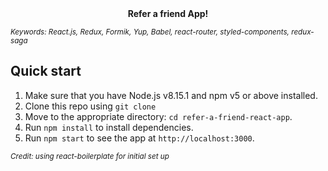 <div align="center"><strong>Refer a friend App!</strong></div>

<sub><i>Keywords: React.js, Redux, Formik, Yup, Babel, react-router, styled-components, redux-saga</i></sub>

## Quick start

1.  Make sure that you have Node.js v8.15.1 and npm v5 or above installed.
2.  Clone this repo using `git clone`
3.  Move to the appropriate directory: `cd refer-a-friend-react-app`.<br />
4.  Run `npm install` to install dependencies.
5.  Run `npm start` to see the app at `http://localhost:3000`.

<sub><i>Credit: using react-boilerplate for initial set up</i></sub>

